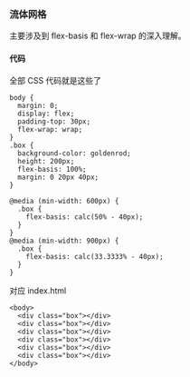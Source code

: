 ### 流体网格

主要涉及到 flex-basis 和 flex-wrap 的深入理解。

#### 代码

全部 CSS 代码就是这些了

```
body {
  margin: 0;
  display: flex;
  padding-top: 30px;
  flex-wrap: wrap;
}
.box {
  background-color: goldenrod;
  height: 200px;
  flex-basis: 100%;
  margin: 0 20px 40px;
}

@media (min-width: 600px) {
  .box {
    flex-basis: calc(50% - 40px);
  }
}
@media (min-width: 900px) {
  .box {
    flex-basis: calc(33.3333% - 40px);
  }
}

```
对应 index.html

```
<body>
  <div class="box"></div>
  <div class="box"></div>
  <div class="box"></div>
  <div class="box"></div>
  <div class="box"></div>
  <div class="box"></div>
</body>


```
